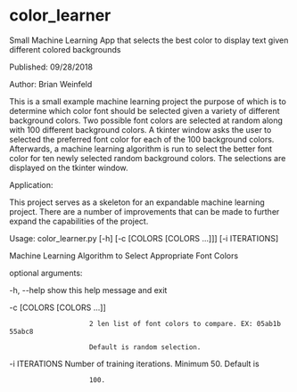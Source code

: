 # color_learner
Small Machine Learning App that selects the best color to display text given different colored backgrounds

Published: 09/28/2018

Author: Brian Weinfeld

This is a small example machine learning project the purpose of which is to determine which color font should be
selected given a variety of different background colors. Two possible font colors are selected at random along with
100 different background colors. A tkinter window asks the user to selected the preferred font color for each of the
100 background colors. Afterwards, a machine learning algorithm is run to select the better font color for ten newly
selected random background colors. The selections are displayed on the tkinter window.

Application:

This project serves as a skeleton for an expandable machine learning project. There are a number of improvements that
can be made to further expand the capabilities of the project.

Usage: color_learner.py [-h] [-c [COLORS [COLORS ...]]] [-i ITERATIONS]

Machine Learning Algorithm to Select Appropriate Font Colors

optional arguments:

  -h, --help            show this help message and exit

  -c [COLORS [COLORS ...]]

                        2 len list of font colors to compare. EX: 05ab1b 55abc8

                        Default is random selection.

  -i ITERATIONS         Number of training iterations. Minimum 50. Default is

                        100.
